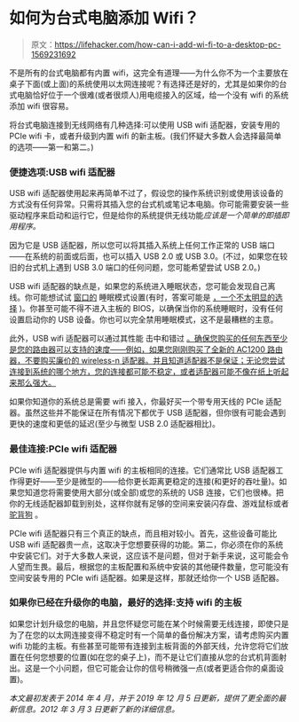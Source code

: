 # 如何为台式电脑添加 Wifi？

> 原文：<https://lifehacker.com/how-can-i-add-wi-fi-to-a-desktop-pc-1569231692>

不是所有的台式电脑都有内置 wifi，这完全有道理——为什么你不为一个主要放在桌子下面(或上面)的系统使用以太网连接呢？有选择还是好的，尤其是如果你的台式电脑恰好位于一个很难(或者很烦人)用电缆接入的区域，给一个没有 wifi 的系统添加 wifi 很容易。



将台式电脑连接到无线网络有几种选择:可以使用 USB wifi 适配器，安装专用的 PCIe wifi 卡，或者升级到内置 wifi 的新主板。(我们怀疑大多数人会选择最简单的选项——第一和第二。)

### **便捷选项:USB wifi 适配器**

USB wifi 适配器使用起来再简单不过了，假设您的操作系统识别或使用该设备的方式没有任何异常。只需将其插入您的台式机或笔记本电脑。你可能需要安装一些驱动程序来启动和运行它，但是给你的系统提供无线功能*应该是一个简单的即插即用程序。*

因为它是 USB 适配器，所以您可以将其插入系统上任何工作正常的 USB 端口——在系统的前面或后面，也可以插入 USB 2.0 或 USB 3.0。(不过，如果您在较旧的台式机上遇到 USB 3.0 端口的任何问题，您可能希望尝试 USB 2.0。)

USB wifi 适配器的缺点是，如果您的系统进入睡眠状态，您可能会发现自己离线。你可能想试试 [窗口的](https://kb.netgear.com/20940/Fix-wake-up-issues-for-USB-wireless-adapters) 睡眠模式设置(有时，答案可能是 [，一个不太明显的选择](https://superuser.com/questions/652276/how-not-to-lose-wifi-after-going-to-standby-mode) )。你甚至可能不得不进入主板的 BIOS，以确保当你的系统睡眠时，没有任何设置启动你的 USB 设备。你也可以完全禁用睡眠模式，这不是最糟糕的主意。

此外，USB wifi 适配器可以通过其性能 击中和错过 [。确保您购买的任何东西至少是您的路由器可以支持的速度——例如，如果您刚刚购买了全新的 AC1200 路由器，不要购买廉价的 wireless-n 适配器。并且知道适配器不是保证；无论您尝试连接到系统的哪个地方，您的连接都可能不稳定，或者适配器可能不像在纸上听起来那么强大。](https://lifehacker.com/the-10-best-ways-to-boost-your-home-wifi-5931743)

如果你知道你的系统总是需要 wifi 接入，你最好买一个带专用天线的 PCIe 适配器。虽然这些并不能保证在所有情况下都优于 USB 适配器，但你很有可能会遇到更快的速度和更低的延迟(至少与微型 USB 2.0 适配器相比)。

### **最佳连接:PCIe wifi 适配器**

PCIe wifi 适配器提供与内置 wifi 的主板相同的连接。它们通常比 USB 适配器工作得更好——至少是微型的——给你更长距离更稳定的连接(和更好的吞吐量)。如果您知道您将需要使用大部分(或全部)或您的系统的 USB 连接，它们也很棒。把你的无线适配器卸载到别处，这样你就有足够的空间来安装闪存盘、游戏鼠标或者 [驼背狗](https://smile.amazon.com/Humping-Dog-Brown-%E3%83%8F%E3%83%B3%E3%83%94%E3%83%B3%E3%82%B0%E3%83%89%E3%83%83%E3%82%B0-%E3%83%95%E3%82%A3%E3%82%AE%E3%83%A5%E3%82%A2/dp/B000LA8ZBA?asc_campaign=InlineText&asc_refurl=https://lifehacker.com/how-can-i-add-wi-fi-to-a-desktop-pc-1569231692&asc_source=&sa-no-redirect=1&tag=kinjalifehackerlink-20) 。

PCIe wifi 适配器只有三个真正的缺点，而且相对较小。首先，这些设备可能比 USB wifi 适配器贵一点，这取决于您想要获得的功能。第二，你必须在你的系统中安装它们。对于大多数人来说，这应该不是问题，但对于新手来说，这可能会令人望而生畏。最后，根据您的主板配置和系统中安装的其他硬件数量，您可能没有空间安装专用的 PCIe wifi 适配器。如果是这样，那就还给你一个 USB 适配器。

### **如果你已经在升级你的电脑，最好的选择:支持 wifi 的主板**

如果您计划升级您的电脑，并且您怀疑您可能在某个时候需要无线连接，即使只是为了在您的以太网连接变得不稳定时有一个简单的备份解决方案，请考虑购买内置 wifi 功能的主板。有些甚至可能带有连接到主板背面的外部天线，允许您将它们放置在任何您想要的位置(如在您的桌子上)，而不是让它们直接从您的台式机背面射出。这是一个小问题，但它可能会让你的信号稍微强一点(或者更适合你的桌面设置)。

*本文最初发表于 2014 年 4 月，并于 2019 年 12 月 5 日更新，提供了更全面的最新信息。2012 年 3 月 3 日更新了新的详细信息。*
